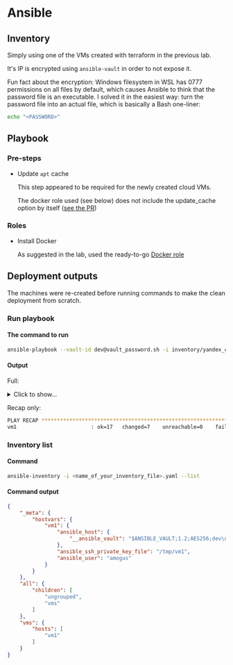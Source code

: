 # Ansible

## Inventory

Simply using one of the VMs created with terraform in the previous lab.

It's IP is encrypted using `ansible-vault` in order to not expose it.

Fun fact about the encryption: Windows filesystem in WSL has 0777 permissions on all files by default, which causes Ansible to think that the password file is an executable. I solved it in the easiest way: turn the password file into an actual file, which is basically a Bash one-liner:

```sh
echo "<PASSWORD>"
```

## Playbook

### Pre-steps

- Update `apt` cache
  
  This step appeared to be required for the newly created cloud VMs.

  The docker role used (see below) does not include the update_cache option by itself ([see the PR](https://github.com/geerlingguy/ansible-role-docker/pull/363))

### Roles

- Install Docker

  As suggested in the lab, used the ready-to-go [Docker role](https://github.com/geerlingguy/ansible-role-docker)

## Deployment outputs

The machines were re-created before running commands to make the clean deployment from scratch.

### Run playbook

#### The command to run

```sh
ansible-playbook --vault-id dev@vault_password.sh -i inventory/yandex_cloud.yml playbooks/dev/main.yml --diff
```

#### Output

Full:

<!-- markdownlint-disable MD033 -->

<details>
<summary>Click to show...</summary>

```diff
PLAY [vms] **************************************************************************************************

TASK [Gathering Facts] **************************************************************************************
The authenticity of host '84.201.176.213 (84.201.176.213)' can't be established.
ECDSA key fingerprint is SHA256:StBOYBefPlvficwzA/rB6r/dJ3RB6rsdI8XhJ831w1k.
Are you sure you want to continue connecting (yes/no/[fingerprint])? yes
ok: [vm1]

TASK [Update apt cache] *************************************************************************************
changed: [vm1]

TASK [geerlingguy.docker : Load OS-specific vars.] **********************************************************
ok: [vm1]

TASK [geerlingguy.docker : include_tasks] *******************************************************************
skipping: [vm1]

TASK [geerlingguy.docker : include_tasks] *******************************************************************
included: /home/dzmnd/.ansible/roles/geerlingguy.docker/tasks/setup-Debian.yml for vm1

TASK [geerlingguy.docker : Ensure old versions of Docker are not installed.] ********************************
ok: [vm1]

TASK [geerlingguy.docker : Ensure dependencies are installed.] **********************************************
ok: [vm1]

TASK [geerlingguy.docker : Ensure additional dependencies are installed (on Ubuntu < 20.04 and any other systems).] ***
The following additional packages will be installed:
  dirmngr gnupg gnupg-l10n gnupg-utils gpg gpg-agent gpg-wks-client
  gpg-wks-server gpgconf gpgsm gpgv
Suggested packages:
  dbus-user-session pinentry-gnome3 tor parcimonie xloadimage scdaemon
The following NEW packages will be installed:
  gnupg2
The following packages will be upgraded:
  dirmngr gnupg gnupg-l10n gnupg-utils gpg gpg-agent gpg-wks-client
  gpg-wks-server gpgconf gpgsm gpgv
11 upgraded, 1 newly installed, 0 to remove and 46 not upgraded.
changed: [vm1]

TASK [geerlingguy.docker : Ensure additional dependencies are installed (on Ubuntu >= 20.04).] **************
skipping: [vm1]

TASK [geerlingguy.docker : Add Docker apt key.] *************************************************************
changed: [vm1]

TASK [geerlingguy.docker : Ensure curl is present (on older systems without SNI).] **************************
skipping: [vm1]

TASK [geerlingguy.docker : Add Docker apt key (alternative for older systems without SNI).] *****************
skipping: [vm1]

TASK [geerlingguy.docker : Add Docker repository.] **********************************************************
--- before: /dev/null
+++ after: /etc/apt/sources.list.d/download_docker_com_linux_ubuntu.list
@@ -0,0 +1 @@
+deb [arch=amd64] https://download.docker.com/linux/ubuntu bionic stable

changed: [vm1]

TASK [geerlingguy.docker : Install Docker packages.] ********************************************************
skipping: [vm1]

TASK [geerlingguy.docker : Install Docker packages (with downgrade option).] ********************************
The following additional packages will be installed:
  dbus-user-session docker-scan-plugin git git-man libcurl3-gnutls
  liberror-perl libgdbm-compat4 libltdl7 libperl5.26 patch perl
  perl-modules-5.26 pigz
Suggested packages:
  aufs-tools cgroupfs-mount | cgroup-lite git-daemon-run | git-daemon-sysvinit
  git-doc git-el git-email git-gui gitk gitweb git-cvs git-mediawiki git-svn
  diffutils-doc perl-doc libterm-readline-gnu-perl
  | libterm-readline-perl-perl make
Recommended packages:
  slirp4netns
The following NEW packages will be installed:
  containerd.io dbus-user-session docker-ce docker-ce-cli
  docker-ce-rootless-extras docker-scan-plugin git git-man libcurl3-gnutls
  liberror-perl libgdbm-compat4 libltdl7 libperl5.26 patch perl
  perl-modules-5.26 pigz
0 upgraded, 17 newly installed, 0 to remove and 46 not upgraded.
changed: [vm1]

TASK [geerlingguy.docker : Install docker-compose plugin.] **************************************************
skipping: [vm1]

TASK [geerlingguy.docker : Install docker-compose-plugin (with downgrade option).] **************************
skipping: [vm1]

TASK [geerlingguy.docker : Ensure /etc/docker/ directory exists.] *******************************************
skipping: [vm1]

TASK [geerlingguy.docker : Configure Docker daemon options.] ************************************************
skipping: [vm1]

TASK [geerlingguy.docker : Ensure Docker is started and enabled at boot.] ***********************************
ok: [vm1]

TASK [geerlingguy.docker : Ensure handlers are notified now to avoid firewall conflicts.] *******************

RUNNING HANDLER [geerlingguy.docker : restart docker] *******************************************************
changed: [vm1]

TASK [geerlingguy.docker : include_tasks] *******************************************************************
included: /home/dzmnd/.ansible/roles/geerlingguy.docker/tasks/docker-compose.yml for vm1

TASK [geerlingguy.docker : Check current docker-compose version.] *******************************************
ok: [vm1]

TASK [geerlingguy.docker : set_fact] ************************************************************************
ok: [vm1]

TASK [geerlingguy.docker : Delete existing docker-compose version if it's different.] ***********************
ok: [vm1]

TASK [geerlingguy.docker : Install Docker Compose (if configured).] *****************************************
changed: [vm1]

TASK [geerlingguy.docker : Get docker group info using getent.] *********************************************
skipping: [vm1]

TASK [geerlingguy.docker : Check if there are any users to add to the docker group.] ************************

TASK [geerlingguy.docker : include_tasks] *******************************************************************
skipping: [vm1]

PLAY RECAP **************************************************************************************************
vm1                        : ok=17   changed=7    unreachable=0    failed=0    skipped=12   rescued=0    ignored=0
```

</details>

Recap only:

```sh
PLAY RECAP **************************************************************************************************
vm1                        : ok=17   changed=7    unreachable=0    failed=0    skipped=12   rescued=0    ignored=0
```

### Inventory list

#### Command

```sh
ansible-inventory -i <name_of_your_inventory_file>.yaml --list
```

#### Command output

```json
{
    "_meta": {
        "hostvars": {
            "vm1": {
                "ansible_host": {
                    "__ansible_vault": "$ANSIBLE_VAULT;1.2;AES256;dev\n31666466366564383138323464386333666138313462333735623566333336613838333234386138\n6238663337656264333865656137333038326661393539640a323034626637386139396530366166\n31326463386536353435636162373164373866643066613934313934646164653166366461366634\n3836373166383661630a353966373932623766376530613732396236633439343637366333353666\n6662\n"
                },
                "ansible_ssh_private_key_file": "/tmp/vm1",
                "ansible_user": "amogus"
            }
        }
    },
    "all": {
        "children": [
            "ungrouped",
            "vms"
        ]
    },
    "vms": {
        "hosts": [
            "vm1"
        ]
    }
}
```
